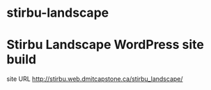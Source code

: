 # stirbu-landscape
# Stirbu Landscape WordPress site build
site URL http://stirbu.web.dmitcapstone.ca/stirbu_landscape/

